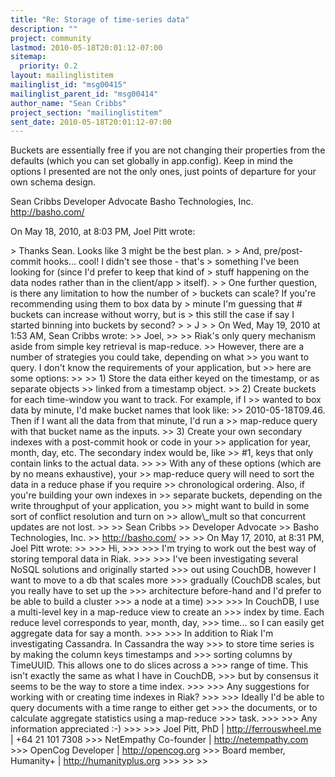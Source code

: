 ```yaml
---
title: "Re: Storage of time-series data"
description: ""
project: community
lastmod: 2010-05-18T20:01:12-07:00
sitemap:
  priority: 0.2
layout: mailinglistitem
mailinglist_id: "msg00415"
mailinglist_parent_id: "msg00414"
author_name: "Sean Cribbs"
project_section: "mailinglistitem"
sent_date: 2010-05-18T20:01:12-07:00
---
```



Buckets are essentially free if you are not changing their properties from the 
defaults (which you can set globally in app.config). Keep in mind the options 
I presented are not the only ones, just points of departure for your own schema 
design.

Sean Cribbs 
Developer Advocate
Basho Technologies, Inc.
http://basho.com/

On May 18, 2010, at 8:03 PM, Joel Pitt wrote:

&gt; Thanks Sean. Looks like 3 might be the best plan.
&gt; 
&gt; And, pre/post-commit hooks... cool! I didn't see those - that's
&gt; something I've been looking for (since I'd prefer to keep that kind of
&gt; stuff happening on the data nodes rather than in the client/app
&gt; itself).
&gt; 
&gt; One further question, is there any limitation to how the number of
&gt; buckets can scale? If you're recommending using them to box data by
&gt; minute I'm guessing that # buckets can increase without worry, but is
&gt; this still the case if say I started binning into buckets by second?
&gt; 
&gt; J
&gt; 
&gt; On Wed, May 19, 2010 at 1:53 AM, Sean Cribbs  wrote:
&gt;&gt; Joel,
&gt;&gt; 
&gt;&gt; Riak's only query mechanism aside from simple key retrieval is map-reduce. 
&gt;&gt; However, there are a number of strategies you could take, depending on what 
&gt;&gt; you want to query. I don't know the requirements of your application, but 
&gt;&gt; here are some options:
&gt;&gt; 
&gt;&gt; 1) Store the data either keyed on the timestamp, or as separate objects 
&gt;&gt; linked from a timestamp object.
&gt;&gt; 2) Create buckets for each time-window you want to track. For example, if I 
&gt;&gt; wanted to box data by minute, I'd make bucket names that look like: 
&gt;&gt; 2010-05-18T09.46. Then if I want all the data from that minute, I'd run a 
&gt;&gt; map-reduce query with that bucket name as the inputs.
&gt;&gt; 3) Create your own secondary indexes with a post-commit hook or code in your 
&gt;&gt; application for year, month, day, etc. The secondary index would be, like 
&gt;&gt; #1, keys that only contain links to the actual data.
&gt;&gt; 
&gt;&gt; With any of these options (which are by no means exhaustive), your 
&gt;&gt; map-reduce query will need to sort the data in a reduce phase if you require 
&gt;&gt; chronological ordering. Also, if you're building your own indexes in 
&gt;&gt; separate buckets, depending on the write throughput of your application, you 
&gt;&gt; might want to build in some sort of conflict resolution and turn on 
&gt;&gt; allow\\_mult so that concurrent updates are not lost.
&gt;&gt; 
&gt;&gt; Sean Cribbs 
&gt;&gt; Developer Advocate
&gt;&gt; Basho Technologies, Inc.
&gt;&gt; http://basho.com/
&gt;&gt; 
&gt;&gt; On May 17, 2010, at 8:31 PM, Joel Pitt wrote:
&gt;&gt; 
&gt;&gt;&gt; Hi,
&gt;&gt;&gt; 
&gt;&gt;&gt; I'm trying to work out the best way of storing temporal data in Riak.
&gt;&gt;&gt; 
&gt;&gt;&gt; I've been investigating several NoSQL solutions and originally started
&gt;&gt;&gt; out using CouchDB, however I want to move to a db that scales more
&gt;&gt;&gt; gradually (CouchDB scales, but you really have to set up the
&gt;&gt;&gt; architecture before-hand and I'd prefer to be able to build a cluster
&gt;&gt;&gt; a node at a time)
&gt;&gt;&gt; 
&gt;&gt;&gt; In CouchDB, I use a multi-level key in a map-reduce view to create an
&gt;&gt;&gt; index by time. Each reduce level corresponds to year, month, day,
&gt;&gt;&gt; time... so I can easily get aggregate data for say a month.
&gt;&gt;&gt; 
&gt;&gt;&gt; In addition to Riak I'm investigating Cassandra. In Cassandra the way
&gt;&gt;&gt; to store time series is by making the column keys timestamps and
&gt;&gt;&gt; sorting columns by TimeUUID. This allows one to do slices across a
&gt;&gt;&gt; range of time. This isn't exactly the same as what I have in CouchDB,
&gt;&gt;&gt; but by consensus it seems to be the way to store a time index.
&gt;&gt;&gt; 
&gt;&gt;&gt; Any suggestions for working with or creating time indexes in Riak?
&gt;&gt;&gt; 
&gt;&gt;&gt; Ideally I'd be able to query documents with a time range to either get
&gt;&gt;&gt; the documents, or to calculate aggregate statistics using a map-reduce
&gt;&gt;&gt; task.
&gt;&gt;&gt; 
&gt;&gt;&gt; Any information appreciated :-)
&gt;&gt;&gt; 
&gt;&gt;&gt; Joel Pitt, PhD | http://ferrouswheel.me | +64 21 101 7308
&gt;&gt;&gt; NetEmpathy Co-founder | http://netempathy.com
&gt;&gt;&gt; OpenCog Developer | http://opencog.org
&gt;&gt;&gt; Board member, Humanity+ | http://humanityplus.org
&gt;&gt;&gt; 
&gt;&gt; 
&gt;&gt; 
